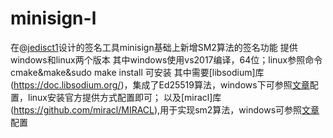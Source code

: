 # minisign-l
在@[jedisct1](https://github.com/jedisct1/minisign)设计的签名工具minisign基础上新增SM2算法的签名功能
提供windows和linux两个版本
其中windows使用vs2017编译，64位；linux参照命令 cmake&make&sudo make install 可安装
其中需要[libsodium]库(https://doc.libsodium.org/)，集成了Ed25519算法，windows下可参照[文章](https://blog.csdn.net/wangmumutwo/article/details/88927246)配置，linux安装官方提供方式配置即可；
以及[miracl]库(https://github.com/miracl/MIRACL),用于实现sm2算法，windows可参照[文章](https://blog.csdn.net/a344288106/article/details/80094878)配置
